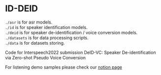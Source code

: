 # ID-DEID
```./asr``` is for asr models.  
```./id``` is for speaker identification models.  
```./deid``` is for speaker de-identification / voice conversion models.  
```./datasets``` is for data processing scripts.  
```./data``` is for datasets storing.  

Code for Interspeech2022 submission DeID-VC: Speaker De-identification via Zero-shot Pseudo Voice Conversion

For listening demo samples please check our [notion page](https://helpful-newsboy-d5b.notion.site/DeID-VC-Demo-1b30debddda640be9b696b9434383c54)